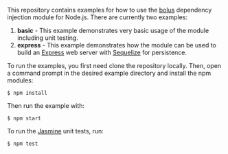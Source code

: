 This repository contains examples for how to use the [bolus](https://github.com/dtjohnson/bolus) dependency injection module for Node.js. There are currently two examples:

1. **basic** - This example demonstrates very basic usage of the module including unit testing.
2. **express** - This example demonstrates how the module can be used to build an [Express](http://expressjs.com/) web server with [Sequelize](http://docs.sequelizejs.com/en/latest/) for persistence.

To run the examples, you first need clone the repository locally. Then, open a command prompt in the desired example directory and install the npm modules:
    
    $ npm install
    
Then run the example with:

    $ npm start
    
To run the [Jasmine](http://jasmine.github.io/) unit tests, run:

    $ npm test
